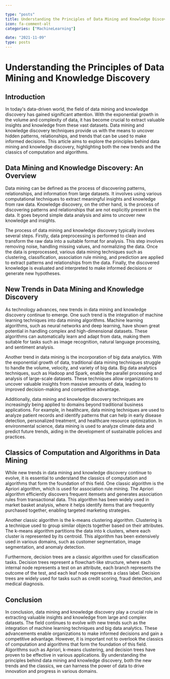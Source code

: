 ```yaml
---

type: "posts"
title: Understanding the Principles of Data Mining and Knowledge Discovery
icon: fa-comment-alt
categories: ["MachineLearning"]

date: "2021-11-09"
type: posts
---
```





# Understanding the Principles of Data Mining and Knowledge Discovery

## Introduction

In today's data-driven world, the field of data mining and knowledge discovery has gained significant attention. With the exponential growth in the volume and complexity of data, it has become crucial to extract valuable insights and knowledge from these vast datasets. Data mining and knowledge discovery techniques provide us with the means to uncover hidden patterns, relationships, and trends that can be used to make informed decisions. This article aims to explore the principles behind data mining and knowledge discovery, highlighting both the new trends and the classics of computation and algorithms.

## Data Mining and Knowledge Discovery: An Overview

Data mining can be defined as the process of discovering patterns, relationships, and information from large datasets. It involves using various computational techniques to extract meaningful insights and knowledge from raw data. Knowledge discovery, on the other hand, is the process of discovering patterns and relationships that are not explicitly present in the data. It goes beyond simple data analysis and aims to uncover new knowledge and insights.

The process of data mining and knowledge discovery typically involves several steps. Firstly, data preprocessing is performed to clean and transform the raw data into a suitable format for analysis. This step involves removing noise, handling missing values, and normalizing the data. Once the data is preprocessed, various data mining techniques such as clustering, classification, association rule mining, and prediction are applied to extract patterns and relationships from the data. Finally, the discovered knowledge is evaluated and interpreted to make informed decisions or generate new hypotheses.

## New Trends in Data Mining and Knowledge Discovery

As technology advances, new trends in data mining and knowledge discovery continue to emerge. One such trend is the integration of machine learning techniques into data mining algorithms. Machine learning algorithms, such as neural networks and deep learning, have shown great potential in handling complex and high-dimensional datasets. These algorithms can automatically learn and adapt from data, making them suitable for tasks such as image recognition, natural language processing, and sentiment analysis.

Another trend in data mining is the incorporation of big data analytics. With the exponential growth of data, traditional data mining techniques struggle to handle the volume, velocity, and variety of big data. Big data analytics techniques, such as Hadoop and Spark, enable the parallel processing and analysis of large-scale datasets. These techniques allow organizations to uncover valuable insights from massive amounts of data, leading to improved decision-making and competitive advantage.

Additionally, data mining and knowledge discovery techniques are increasingly being applied to domains beyond traditional business applications. For example, in healthcare, data mining techniques are used to analyze patient records and identify patterns that can help in early disease detection, personalized treatment, and healthcare resource optimization. In environmental science, data mining is used to analyze climate data and predict future trends, aiding in the development of sustainable policies and practices.

## Classics of Computation and Algorithms in Data Mining

While new trends in data mining and knowledge discovery continue to evolve, it is essential to understand the classics of computation and algorithms that form the foundation of this field. One classic algorithm is the Apriori algorithm, which is used for association rule mining. The Apriori algorithm efficiently discovers frequent itemsets and generates association rules from transactional data. This algorithm has been widely used in market basket analysis, where it helps identify items that are frequently purchased together, enabling targeted marketing strategies.

Another classic algorithm is the k-means clustering algorithm. Clustering is a technique used to group similar objects together based on their attributes. The k-means algorithm partitions the data into k clusters, where each cluster is represented by its centroid. This algorithm has been extensively used in various domains, such as customer segmentation, image segmentation, and anomaly detection.

Furthermore, decision trees are a classic algorithm used for classification tasks. Decision trees represent a flowchart-like structure, where each internal node represents a test on an attribute, each branch represents the outcome of the test, and each leaf node represents a class label. Decision trees are widely used for tasks such as credit scoring, fraud detection, and medical diagnosis.

## Conclusion

In conclusion, data mining and knowledge discovery play a crucial role in extracting valuable insights and knowledge from large and complex datasets. The field continues to evolve with new trends such as the integration of machine learning techniques and big data analytics. These advancements enable organizations to make informed decisions and gain a competitive advantage. However, it is important not to overlook the classics of computation and algorithms that form the foundation of this field. Algorithms such as Apriori, k-means clustering, and decision trees have proven to be effective in various applications. By understanding the principles behind data mining and knowledge discovery, both the new trends and the classics, we can harness the power of data to drive innovation and progress in various domains.